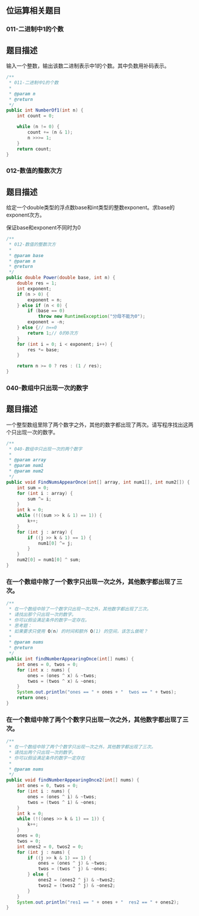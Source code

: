 ## 位运算相关题目

### 011-二进制中1的个数

## 题目描述

输入一个整数，输出该数二进制表示中1的个数。其中负数用补码表示。

```java
/**
 * 011-二进制中1的个数
 *
 * @param n
 * @return
 */
public int NumberOf1(int n) {
    int count = 0;

    while (n != 0) {
        count += (n & 1);
        n >>>= 1;
    }
    return count;
}
```

### 012-数值的整数次方

## 题目描述

给定一个double类型的浮点数base和int类型的整数exponent。求base的exponent次方。

保证base和exponent不同时为0

```java
/**
 * 012-数值的整数次方
 *
 * @param base
 * @param n
 * @return
 */
public double Power(double base, int n) {
    double res = 1;
    int exponent;
    if (n > 0) {
        exponent = n;
    } else if (n < 0) {
        if (base == 0)
            throw new RuntimeException("分母不能为0");
        exponent = -n;
    } else {// n==0
        return 1;// 0的0次方
    }
    for (int i = 0; i < exponent; i++) {
        res *= base;
    }

    return n >= 0 ? res : (1 / res);
}
```

### 040-数组中只出现一次的数字

## 题目描述

一个整型数组里除了两个数字之外，其他的数字都出现了两次。请写程序找出这两个只出现一次的数字。

```java
/**
 * 040-数组中只出现一次的两个数字
 *
 * @param array
 * @param num1
 * @param num2
 */
public void FindNumsAppearOnce(int[] array, int num1[], int num2[]) {
    int sum = 0;
    for (int i : array) {
        sum ^= i;
    }
    int k = 0;
    while (!((sum >> k & 1) == 1)) {
        k++;
    }
    for (int j : array) {
        if ((j >> k & 1) == 1) {
            num1[0] ^= j;
        }
    }
    num2[0] = num1[0] ^ sum;
}
```

### 在一个数组中除了一个数字只出现一次之外，其他数字都出现了三次。

```java
/**
 * 在一个数组中除了一个数字只出现一次之外，其他数字都出现了三次。
 * 请找出那个只出现一次的数字。
 * 你可以假设满足条件的数字一定存在。
 * 思考题：
 * 如果要求只使用 O(n) 的时间和额外 O(1) 的空间，该怎么做呢？
 *
 * @param nums
 * @return
 */
public int findNumberAppearingOnce(int[] nums) {
    int ones = 0, twos = 0;
    for (int x : nums) {
        ones = (ones ^ x) & ~twos;
        twos = (twos ^ x) & ~ones;
    }
    System.out.println("ones == " + ones + "  twos == " + twos);
    return ones;
}
```

### 在一个数组中除了**两个**个数字只出现一次之外，其他数字都出现了三次。

```java
/**
 * 在一个数组中除了两个个数字只出现一次之外，其他数字都出现了三次。
 * 请找出两个只出现一次的数字。
 * 你可以假设满足条件的数字一定存在
 *
 * @param nums
 */
public void findNumberAppearingOnce2(int[] nums) {
    int ones = 0, twos = 0;
    for (int i : nums) {
        ones = (ones ^ i) & ~twos;
        twos = (twos ^ i) & ~ones;
    }
    int k = 0;
    while (!((ones >> k & 1) == 1)) {
        k++;
    }
    ones = 0;
    twos = 0;
    int ones2 = 0, twos2 = 0;
    for (int j : nums) {
        if ((j >> k & 1) == 1) {
            ones = (ones ^ j) & ~twos;
            twos = (twos ^ j) & ~ones;
        } else {
            ones2 = (ones2 ^ j) & ~twos2;
            twos2 = (twos2 ^ j) & ~ones2;
        }
    }
    System.out.println("res1 == " + ones + "  res2 == " + ones2);
}
```